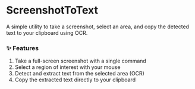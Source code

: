 # ScreenshotToText

A simple utility to take a screenshot, select an area, and copy the detected text to your clipboard using OCR.

### ✨ Features
1. Take a full-screen screenshot with a single command
1. Select a region of interest with your mouse
1. Detect and extract text from the selected area (OCR)
1. Copy the extracted text directly to your clipboard

